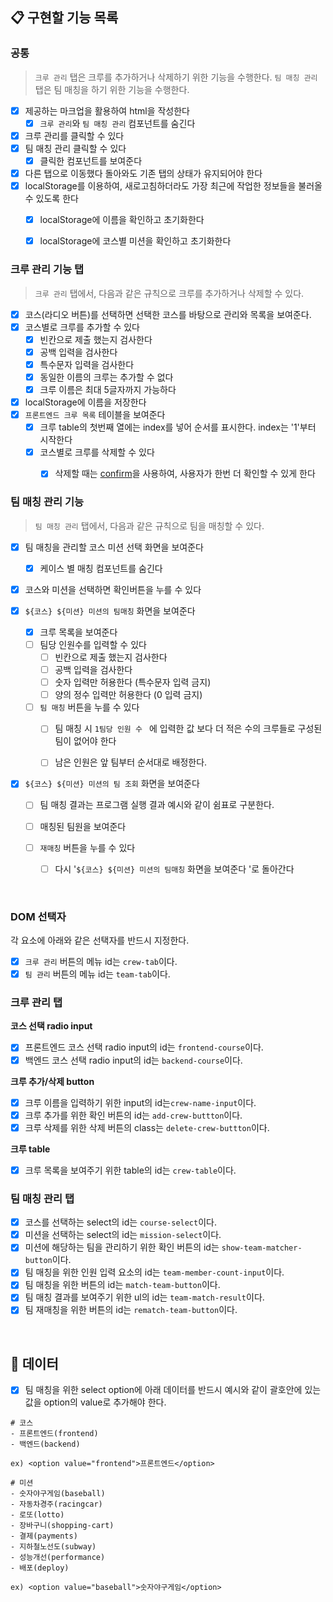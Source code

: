 ## 📋 구현할 기능 목록

### 공통

> `크루 관리` 탭은 크루를 추가하거나 삭제하기 위한 기능을 수행한다.
> `팀 매칭 관리` 탭은 팀 매칭을 하기 위한 기능을 수행한다.

- [x] 제공하는 마크업을 활용하여 html을 작성한다
  - [x] `크루 관리`와 `팀 매칭 관리` 컴포넌트를 숨긴다

- [x] 크루 관리를 클릭할 수 있다
- [x] 팀 매칭 관리 클릭할 수 있다
  - [x] 클릭한 컴포넌트를 보여준다 

- [x] 다른 탭으로 이동했다 돌아와도 기존 탭의 상태가 유지되어야 한다
- [x] localStorage를 이용하여, 새로고침하더라도 가장 최근에 작업한 정보들을 불러올 수 있도록 한다
  - [x] localStorage에 이름을 확인하고 초기화한다
  - [x] localStorage에 코스별 미션을 확인하고 초기화한다




### 크루 관리 기능 탭
>  `크루 관리` 탭에서, 다음과 같은 규칙으로 크루를 추가하거나 삭제할 수 있다.

- [x] 코스(라디오 버튼)를 선택하면 선택한 코스를 바탕으로 관리와 목록을 보여준다.
- [x] 코스별로 크루를 추가할 수 있다
  - [x] 빈칸으로 제출 했는지 검사한다
  - [x] 공백 입력을 검사한다
  - [x] 특수문자 입력을 검사한다
  - [x] 동일한 이름의 크루는 추가할 수 없다
  - [x] 크루 이름은 최대 5글자까지 가능하다
  
- [x] localStorage에 이름을 저장한다
- [x] `프론트엔드 크루 목록` 테이블을 보여준다
  - [x] 크루 table의 첫번째 열에는 index를 넣어 순서를 표시한다. index는 '1'부터 시작한다
  - [x] 코스별로 크루를 삭제할 수 있다
    - [x] 삭제할 때는 [confirm](https://developer.mozilla.org/ko/docs/Web/API/Window/confirm)을 사용하여, 사용자가 한번 더 확인할 수 있게 한다




### 팀 매칭 관리 기능

> `팀 매칭 관리` 탭에서, 다음과 같은 규칙으로 팀을 매칭할 수 있다.

- [x] 팀 매칭을 관리할 코스 미션 선택 화면을 보여준다
  - [x] 케이스 별 매칭 컴포넌트를 숨긴다
- [x] 코스와 미션을 선택하면 확인버튼을 누를 수 있다
- [x] `${코스} ${미션} 미션의 팀매칭` 화면을 보여준다
  - [x] 크루 목록을 보여준다
  - [ ] 팀당 인원수를 입력할 수 있다
    - [ ] 빈칸으로 제출 했는지 검사한다
    - [ ] 공백 입력을 검사한다
    - [ ] 숫자 입력만 허용한다 (특수문자 입력 금지)
    - [ ] 양의 정수 입력만 허용한다 (0 입력 금지)
  - [ ] `팀 매칭` 버튼을 누를 수 있다
    - [ ] 팀 매칭 시 `1팀당 인원 수 ` 에 입력한 값 보다 더 적은 수의 크루들로 구성된 팀이 없어야 한다
    - [ ] 남은 인원은 앞 팀부터 순서대로 배정한다.


- [x] `${코스} ${미션} 미션의 팀 조회` 화면을 보여준다

  - [ ] 팀 매칭 결과는 프로그램 실행 결과 예시와 같이 쉼표로 구분한다.
  - [ ] 매칭된 팀원을 보여준다
  - [ ] `재매칭` 버튼을 누를 수 있다

    - [ ] 다시 '`${코스} ${미션} 미션의 팀매칭` 화면을 보여준다 '로 돌아간다


<br/>

### DOM 선택자

각 요소에 아래와 같은 선택자를 반드시 지정한다.

- [x] `크루 관리` 버튼의 메뉴 id는 `crew-tab`이다.
- [x] `팀 관리` 버튼의 메뉴 id는 `team-tab`이다.

### 크루 관리 탭

**코스 선택 radio input**

- [x] 프론트엔드 코스 선택 radio input의 id는 `frontend-course`이다.
- [x] 백엔드 코스 선택 radio input의 id는 `backend-course`이다.

**크루 추가/삭제 button**

- [x] 크루 이름을 입력하기 위한 input의 id는`crew-name-input`이다.
- [x] 크루 추가를 위한 확인 버튼의 id는 `add-crew-buttton`이다.
- [x] 크루 삭제를 위한 삭제 버튼의 class는 `delete-crew-buttton`이다.

**크루 table**

- [x] 크루 목록을 보여주기 위한 table의 id는 `crew-table`이다.

### 팀 매칭 관리 탭

- [x] 코스를 선택하는 select의 id는 `course-select`이다.
- [x] 미션을 선택하는 select의 id는 `mission-select`이다.
- [x] 미션에 해당하는 팀을 관리하기 위한 확인 버튼의 id는 `show-team-matcher-button`이다.
- [x] 팀 매칭을 위한 인원 입력 요소의 id는 `team-member-count-input`이다.
- [x] 팀 매칭을 위한 버튼의 id는 `match-team-button`이다.
- [x] 팀 매칭 결과를 보여주기 위한 ul의 id는 `team-match-result`이다.
- [x] 팀 재매칭을 위한 버튼의 id는 `rematch-team-button`이다.

<br>

## 📄 데이터

- [x] 팀 매칭을 위한 select option에 아래 데이터를 반드시 예시와 같이 괄호안에 있는 값을 option의 value로 추가해야 한다.

```
# 코스
- 프론트엔드(frontend)
- 백엔드(backend)

ex) <option value="frontend">프론트엔드</option>

# 미션
- 숫자야구게임(baseball)
- 자동차경주(racingcar)
- 로또(lotto)
- 장바구니(shopping-cart)
- 결제(payments)
- 지하철노선도(subway)
- 성능개선(performance)
- 배포(deploy)

ex) <option value="baseball">숫자야구게임</option>
```